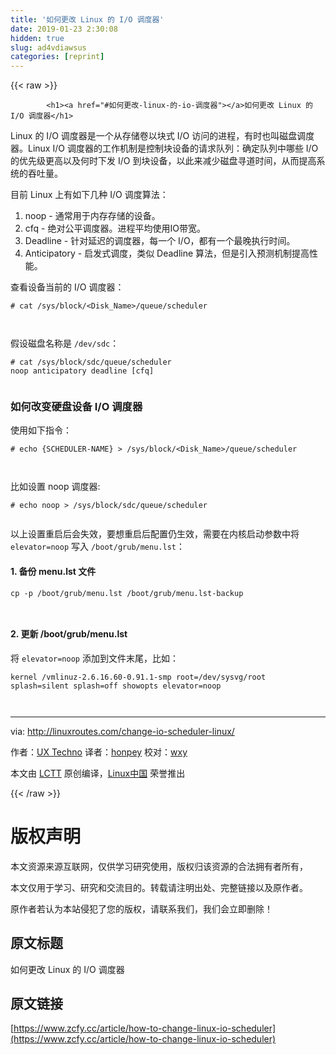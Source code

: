 ```yaml
---
title: '如何更改 Linux 的 I/O 调度器' 
date: 2019-01-23 2:30:08
hidden: true
slug: ad4vdiawsus
categories: [reprint]
---
```


{{< raw >}}

            <h1><a href="#如何更改-linux-的-io-调度器"></a>如何更改 Linux 的 I/O 调度器</h1>
<p>Linux 的 I/O 调度器是一个从存储卷以块式 I/O 访问的进程，有时也叫磁盘调度器。Linux I/O 调度器的工作机制是控制块设备的请求队列：确定队列中哪些 I/O 的优先级更高以及何时下发 I/O 到块设备，以此来减少磁盘寻道时间，从而提高系统的吞吐量。</p>
<p>目前 Linux 上有如下几种 I/O 调度算法：</p>
<ol>
<li>noop - 通常用于内存存储的设备。</li>
<li>cfq - 绝对公平调度器。进程平均使用IO带宽。</li>
<li>Deadline - 针对延迟的调度器，每一个 I/O，都有一个最晚执行时间。</li>
<li>Anticipatory - 启发式调度，类似 Deadline 算法，但是引入预测机制提高性能。</li>
</ol>
<p>查看设备当前的 I/O 调度器：</p>
<pre><code class="hljs cpp"><span class="hljs-meta"># cat /sys/block/<span class="hljs-meta-string">&lt;Disk_Name&gt;/queue/scheduler</span></span>

</code></pre><p>假设磁盘名称是 <code>/dev/sdc</code>：</p>
<pre><code class="hljs apache"><span class="hljs-comment"># cat /sys/block/sdc/queue/scheduler</span>
<span class="hljs-attribute">noop</span> anticipatory deadline<span class="hljs-meta"> [cfq]</span>

</code></pre><h3><a href="#如何改变硬盘设备-io-调度器"></a>如何改变硬盘设备 I/O 调度器</h3>
<p>使用如下指令：</p>
<pre><code class="hljs shell"><span class="hljs-meta">#</span><span class="bash"> <span class="hljs-built_in">echo</span> {SCHEDULER-NAME} &gt; /sys/block/&lt;Disk_Name&gt;/queue/scheduler</span>

</code></pre><p>比如设置 noop 调度器:</p>
<pre><code class="hljs shell"><span class="hljs-meta">#</span><span class="bash"> <span class="hljs-built_in">echo</span> noop &gt; /sys/block/sdc/queue/scheduler</span>

</code></pre><p>以上设置重启后会失效，要想重启后配置仍生效，需要在内核启动参数中将 <code>elevator=noop</code> 写入 <code>/boot/grub/menu.lst</code>：</p>
<h4><a href="#1-备份-menulst-文件"></a>1. 备份 menu.lst 文件</h4>
<pre><code class="hljs stylus">cp -<span class="hljs-selector-tag">p</span> /boot/grub/<span class="hljs-selector-tag">menu</span><span class="hljs-selector-class">.lst</span> /boot/grub/<span class="hljs-selector-tag">menu</span><span class="hljs-selector-class">.lst-backup</span>

</code></pre><h4><a href="#2-更新-bootgrubmenulst"></a>2. 更新 /boot/grub/menu.lst</h4>
<p>将 <code>elevator=noop</code> 添加到文件末尾，比如：</p>
<pre><code class="hljs routeros">kernel /vmlinuz-2.6.16.60-0.91.1-smp <span class="hljs-attribute">root</span>=/dev/sysvg/root <span class="hljs-attribute">splash</span>=silent <span class="hljs-attribute">splash</span>=off showopts <span class="hljs-attribute">elevator</span>=noop

</code></pre><hr>
<p>via: <a href="http://linuxroutes.com/change-io-scheduler-linux/">http://linuxroutes.com/change-io-scheduler-linux/</a></p>
<p>作者：<a href="http://linuxroutes.com/change-io-scheduler-linux/">UX Techno</a> 译者：<a href="https://github.com/honpey">honpey</a> 校对：<a href="https://github.com/wxy">wxy</a></p>
<p>本文由 <a href="https://github.com/LCTT/TranslateProject">LCTT</a> 原创编译，<a href="https://linux.cn/">Linux中国</a> 荣誉推出</p>

          
{{< /raw >}}

# 版权声明
本文资源来源互联网，仅供学习研究使用，版权归该资源的合法拥有者所有，

本文仅用于学习、研究和交流目的。转载请注明出处、完整链接以及原作者。

原作者若认为本站侵犯了您的版权，请联系我们，我们会立即删除！

## 原文标题
如何更改 Linux 的 I/O 调度器

## 原文链接
[https://www.zcfy.cc/article/how-to-change-linux-io-scheduler](https://www.zcfy.cc/article/how-to-change-linux-io-scheduler)

